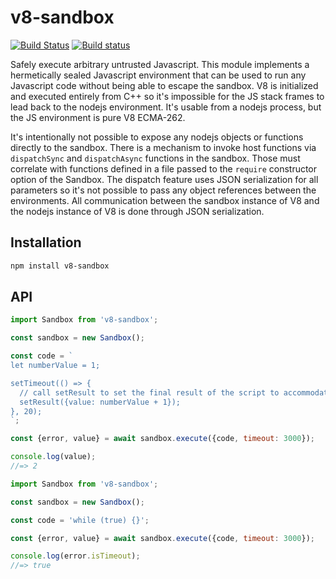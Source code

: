 # v8-sandbox

[![Build Status](https://travis-ci.org/fulcrumapp/v8-sandbox.svg?branch=master)](https://travis-ci.org/fulcrumapp/v8-sandbox)
[![Build status](https://ci.appveyor.com/api/projects/status/1drnn1nksas414gr?svg=true)](https://ci.appveyor.com/project/Fulcrum/v8-sandbox)


Safely execute arbitrary untrusted Javascript. This module implements a hermetically sealed Javascript environment that can be used to run any Javascript code without being able to escape the sandbox. V8 is initialized and executed entirely from C++ so it's impossible for the JS stack frames to lead back to the nodejs environment. It's usable from a nodejs process, but the JS environment is pure V8 ECMA-262.

It's intentionally not possible to expose any nodejs objects or functions directly to the sandbox. There is a mechanism to invoke host functions via `dispatchSync` and `dispatchAsync` functions in the sandbox. Those must correlate with functions defined in a file passed to the `require` constructor option of the Sandbox. The dispatch feature uses JSON serialization for all parameters so it's not possible to pass any object references between the environments. All communication between the sandbox instance of V8 and the nodejs instance of V8 is done through JSON serialization.

## Installation

```sh
npm install v8-sandbox
```

## API

```js
import Sandbox from 'v8-sandbox';

const sandbox = new Sandbox();

const code = `
let numberValue = 1;

setTimeout(() => {
  // call setResult to set the final result of the script to accommodate async code
  setResult({value: numberValue + 1});
}, 20);
`;

const {error, value} = await sandbox.execute({code, timeout: 3000});

console.log(value);
//=> 2
```

```js
import Sandbox from 'v8-sandbox';

const sandbox = new Sandbox();

const code = 'while (true) {}';

const {error, value} = await sandbox.execute({code, timeout: 3000});

console.log(error.isTimeout);
//=> true
```

